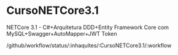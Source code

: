 # CursoNETCore3.1
NETCore 3.1 - C#+Arquitetura DDD+Entity Framework Core com MySQL+Swagger+AutoMapper+JWT Token

/github/workflow/status/:inhaquites/:CursoNETCore3.1/:workflow
